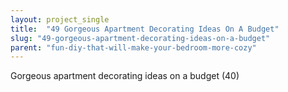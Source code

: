 ```yaml
---
layout: project_single
title:  "49 Gorgeous Apartment Decorating Ideas On A Budget"
slug: "49-gorgeous-apartment-decorating-ideas-on-a-budget"
parent: "fun-diy-that-will-make-your-bedroom-more-cozy"
---
```

Gorgeous apartment decorating ideas on a budget (40)